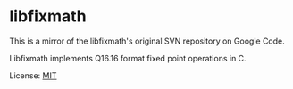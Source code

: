 # libfixmath

This is a mirror of the libfixmath's original SVN repository on Google Code.

Libfixmath implements Q16.16 format fixed point operations in C.

License: <a href="http://www.opensource.org/licenses/mit-license.php">MIT</a>

